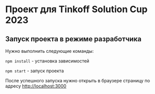 # Проект для Tinkoff Solution Cup 2023

## Запуск проекта в режиме разработчика
Нужно выполнить следующие команды:

`npm install` - установка зависимостей

`npm start` - запуск проекта

После успешного запуска нужно открыть в браузере страницу по адресу [http://localhost:3000](http://localhost:3000)

